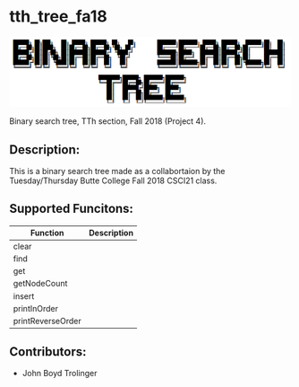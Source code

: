 # tth_tree_fa18
![](/images/bst.PNG)

Binary search tree, TTh section, Fall 2018 (Project 4).

## Description:
This is a binary search tree made as a collabortaion by the Tuesday/Thursday Butte College Fall 2018 CSCI21 class.

## Supported Funcitons:
Function          | Description
----------------- | -----------
clear             |
find              |
get               |
getNodeCount      |
insert            |
printInOrder      |
printReverseOrder |


## Contributors:
* John Boyd Trolinger

